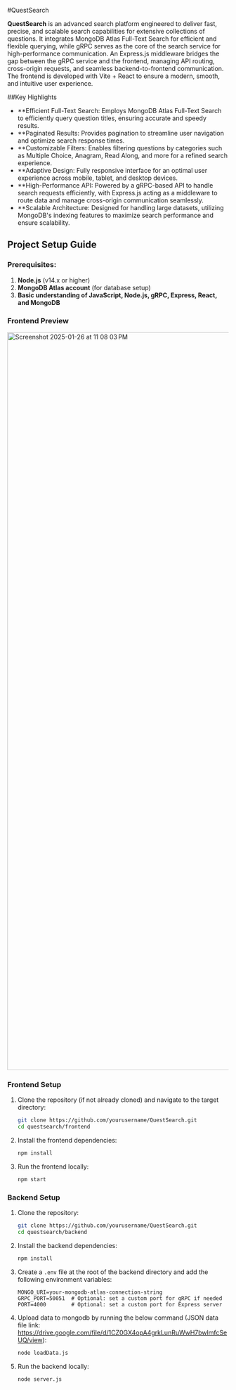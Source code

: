 #QuestSearch

**QuestSearch** is an advanced search platform engineered to deliver fast, precise, and scalable search capabilities for extensive collections of questions. It integrates MongoDB Atlas Full-Text Search for efficient and flexible querying, while gRPC serves as the core of the search service for high-performance communication. An Express.js middleware bridges the gap between the gRPC service and the frontend, managing API routing, cross-origin requests, and seamless backend-to-frontend communication. The frontend is developed with Vite + React to ensure a modern, smooth, and intuitive user experience.

##Key Highlights

- **Efficient Full-Text Search: Employs MongoDB Atlas Full-Text Search to efficiently query question titles, ensuring accurate and speedy results.
- **Paginated Results: Provides pagination to streamline user navigation and optimize search response times.
- **Customizable Filters: Enables filtering questions by categories such as Multiple Choice, Anagram, Read Along, and more for a refined search experience.
- **Adaptive Design: Fully responsive interface for an optimal user experience across mobile, tablet, and desktop devices.
- **High-Performance API: Powered by a gRPC-based API to handle search requests efficiently, with Express.js acting as a middleware to route data and manage cross-origin communication seamlessly.
- **Scalable Architecture: Designed for handling large datasets, utilizing MongoDB's indexing features to maximize search performance and ensure scalability.

## Project Setup Guide

### Prerequisites:
1. **Node.js** (v14.x or higher)
2. **MongoDB Atlas account** (for database setup)
3. **Basic understanding of JavaScript, Node.js, gRPC, Express, React, and MongoDB**


### Frontend Preview
<img width="1680" alt="Screenshot 2025-01-26 at 11 08 03 PM" src="https://github.com/user-attachments/assets/f7796b1e-3db8-4a0f-9935-b5901fa7cac0" />

### Frontend Setup
1. Clone the repository (if not already cloned) and navigate to the target directory:
    ```bash
    git clone https://github.com/yourusername/QuestSearch.git
    cd questsearch/frontend
    ```

2. Install the frontend dependencies:
    ```bash
    npm install
    ```

3. Run the frontend locally:
    ```bash
    npm start
    ```

### Backend Setup
1. Clone the repository:
    ```bash
    git clone https://github.com/yourusername/QuestSearch.git
    cd questsearch/backend
    ```

2. Install the backend dependencies:
    ```bash
    npm install
    ```

3. Create a `.env` file at the root of the backend directory and add the following environment variables:
    ```env
    MONGO_URI=your-mongodb-atlas-connection-string
    GRPC_PORT=50051  # Optional: set a custom port for gRPC if needed
    PORT=4000        # Optional: set a custom port for Express server
    ```

4. Upload data to mongodb by running the below command (JSON data file link: https://drive.google.com/file/d/1CZ0GX4opA4grkLunRuWwH7bwlmfcSeUQ/view):
    ```bash
    node loadData.js
    ```

5. Run the backend locally:
    ```bash
    node server.js
    ```

